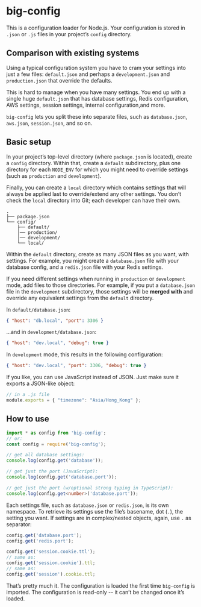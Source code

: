 # big-config

This is a configuration loader for Node.js. Your configuration is stored in
`.json` or `.js` files in your project’s `config` directory.

## Comparison with existing systems

Using a typical configuration system you have to cram your settings into
just a few files: `default.json` and perhaps a `development.json` and
`production.json` that override the defaults.

This is hard to manage when you have many settings. You end up with a
single huge `default.json` that has database settings, Redis configuration, AWS
settings, session settings, internal configuration,and more.

`big-config` lets you split these into separate files, such as `database.json`,
`aws.json`, `session.json`, and so on.

## Basic setup

In your project’s top-level directory (where `package.json` is located), create
a `config` directory. Within that, create a `default` subdirectory, plus one
directory for each `NODE_ENV` for which you might need to override settings
(such as `production` and `development`).

Finally, you can create a `local` directory which contains settings that will
always be applied last to override/extend any other settings. You don’t check
the `local` directory into Git; each developer can have their own.

```
.
├── package.json
└── config/
    ├── default/
    │── production/
    │── development/
    └── local/
```

Within the `default` directory, create as many JSON files as you want, with
settings. For example, you might create a `database.json` file with your
database config, and a `redis.json` file with your Redis settings.

If you need different settings when running in `production` or `development`
mode, add files to those directories. For example, if you put a `database.json`
file in the `development` subdirectory, those settings will be **merged with**
and override any equivalent settings from the `default` directory.

In `default/database.json`:

```json
{ "host": "db.local", "port": 3306 }
```

…and in `development/database.json`:

```json
{ "host": "dev.local", "debug": true }
```

In `development` mode, this results in the following configuration:

```json
{ "host": "dev.local", "port": 3306, "debug": true }
```

If you like, you can use JavaScript instead of JSON. Just make sure it exports a
JSON-like object:

```javascript
// in a .js file
module.exports = { "timezone": "Asia/Hong_Kong" };
```

## How to use

```typescript
import * as config from 'big-config';
// or:
const config = require('big-config');

// get all database settings:
console.log(config.get('database'));

// get just the port (JavaScript):
console.log(config.get('database.port'));

// get just the port (w/optional strong typing in TypeScript):
console.log(config.get<number>('database.port'));
```

Each settings file, such as `database.json` or `redis.json`, is its own
namespace. To retrieve its settings use the file’s basename, dot (`.`), the
setting you want. If settings are in complex/nested objects, again, use `.`
as separator:

```javascript
config.get('database.port');
config.get('redis.port');

config.get('session.cookie.ttl');
// same as:
config.get('session.cookie').ttl;
// same as:
config.get('session').cookie.ttl;
```

That’s pretty much it. The configuration is loaded the first time `big-config`
is imported. The configuration is read-only -- it can’t be changed once it’s
loaded.
